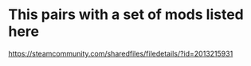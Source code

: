 # This pairs with a set of mods listed here
https://steamcommunity.com/sharedfiles/filedetails/?id=2013215931
